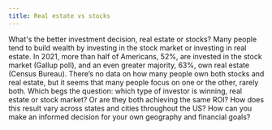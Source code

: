 ```yaml
---
title: Real estate vs stocks
---
```

What's the better investment decision, real estate or stocks?
Many people tend to build wealth by investing in the stock market or investing in real estate. In 2021, more than half of Americans, 52%, are invested in the stock market (Gallup poll), and an even greater majority, 63%, own real estate (Census Bureau). There’s no data on how many people own both stocks and real estate, but it seems that many people focus on one or the other, rarely both. 
Which begs the question: which type of investor is winning, real estate or stock market? 
Or are they both achieving the same ROI? How does this result vary across states and cities throughout the US? 
How can you make an informed decision for your own geography and financial goals?
